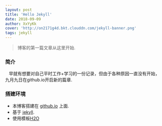 ```yaml
---
layout: post
title: 'Hello Jekyll'
date: 2018-09-09
author: XxYyKk
cover: 'http://on2171g4d.bkt.clouddn.com/jekyll-banner.png'
tags: jekyll
---
```


> 博客的第一篇文章从这里开始.

### 简介
    
&nbsp;&nbsp; 早就有想要对自己平时工作+学习的一份记录，但由于各种原因一直没有开始，九月九日在github.io开启新的篇章.

### 搭建环境

* 本博客搭建在 [github.io](https://github.io/) 上面.
* 基于 [jekyll](https://www.jekyll.com).
* 使用模板[H2O](https://github.com/kaeyleo/jekyll-theme-H2O)
